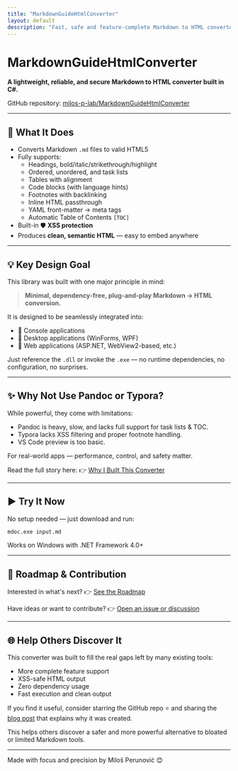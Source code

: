 ```yaml
---
title: "MarkdownGuideHtmlConverter"
layout: default
description: "Fast, safe and feature-complete Markdown to HTML converter written in C#."
---
```


# MarkdownGuideHtmlConverter

**A lightweight, reliable, and secure Markdown to HTML converter built in C#.**

GitHub repository: [milos-p-lab/MarkdownGuideHtmlConverter](https://github.com/milos-p-lab/MarkdownGuideHtmlConverter)

---

## 🔧 What It Does

- Converts Markdown `.md` files to valid HTML5
- Fully supports:
  - Headings, bold/italic/strikethrough/highlight
  - Ordered, unordered, and task lists
  - Tables with alignment
  - Code blocks (with language hints)
  - Footnotes with backlinking
  - Inline HTML passthrough
  - YAML front-matter → meta tags
  - Automatic Table of Contents `[TOC]`
- Built-in 🛡️ **XSS protection**
- Produces **clean, semantic HTML** — easy to embed anywhere

---

## 💡 Key Design Goal

This library was built with one major principle in mind:

> **Minimal, dependency-free, plug-and-play Markdown → HTML conversion.**

It is designed to be seamlessly integrated into:

- 🔹 Console applications
- 🔹 Desktop applications (WinForms, WPF)
- 🔹 Web applications (ASP.NET, WebView2-based, etc.)

Just reference the `.dll` or invoke the `.exe` — no runtime dependencies, no configuration, no surprises.

---

## ✨ Why Not Use Pandoc or Typora?

While powerful, they come with limitations:

- Pandoc is heavy, slow, and lacks full support for task lists & TOC.
- Typora lacks XSS filtering and proper footnote handling.
- VS Code preview is too basic.

For real-world apps — performance, control, and safety matter.

Read the full story here: 👉 [Why I Built This Converter](blog.md)

---

## ▶️ Try It Now

No setup needed — just download and run:

```bash
mdoc.exe input.md
```

Works on Windows with .NET Framework 4.0+

---

## 📌 Roadmap & Contribution

Interested in what's next? 👉 [See the Roadmap](ROADMAP.md)

Have ideas or want to contribute? 👉 [Open an issue or discussion](https://github.com/milos-p-lab/MarkdownGuideHtmlConverter/discussions)

---

## 🌐 Help Others Discover It

This converter was built to fill the real gaps left by many existing tools:

- More complete feature support
- XSS-safe HTML output
- Zero dependency usage
- Fast execution and clean output

If you find it useful, consider starring the GitHub repo ⭐ and sharing the [blog post](blog.md) that explains why it was created.

This helps others discover a safer and more powerful alternative to bloated or limited Markdown tools.

---

Made with focus and precision by Miloš Perunović 😊
